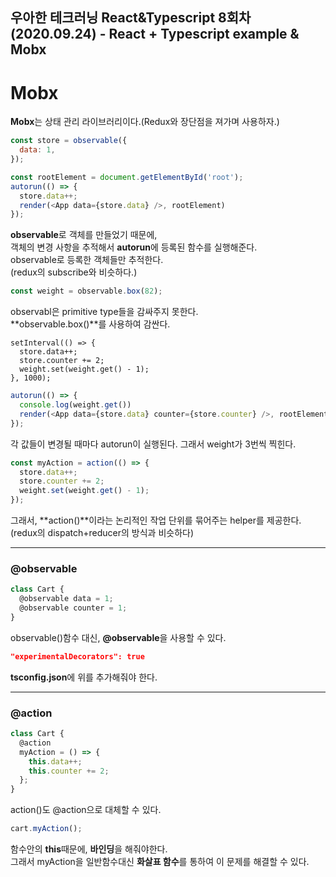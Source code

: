 ## 우아한 테크러닝 React&Typescript 8회차 (2020.09.24) - React + Typescript example & Mobx

# Mobx

**Mobx**는 상태 관리 라이브러리이다.(Redux와 장단점을 져가며 사용하자.)  

```javascript
const store = observable({
  data: 1,
});
```
```javascript
const rootElement = document.getElementById('root');
autorun(() => {
  store.data++;
  render(<App data={store.data} />, rootElement)
});
```
**observable**로 객체를 만들었기 때문에,   
객체의 변경 사항을 추적해서 **autorun**에 등록된 함수를 실행해준다.   
observable로 등록한 객체들만 추적한다.   
(redux의 subscribe와 비슷하다.)   
 
```javascript
const weight = observable.box(82);
```
observabl은 primitive type들을 감싸주지 못한다.  
**observable.box()**를 사용하여 감싼다.  


```javascrip
setInterval(() => {
  store.data++;
  store.counter += 2;
  weight.set(weight.get() - 1);
}, 1000);
```
```javascript
autorun(() => {
  console.log(weight.get())
  render(<App data={store.data} counter={store.counter} />, rootElement)
});
```
각 값들이 변경될 때마다 autorun이 실행된다. 그래서 weight가 3번씩 찍힌다.     
 
```javascript
const myAction = action(() => {
  store.data++;
  store.counter += 2;
  weight.set(weight.get() - 1);
});
```  
그래서, **action()**이라는 논리적인 작업 단위를 묶어주는 helper를 제공한다.    
(redux의 dispatch+reducer의 방식과 비슷하다)   

<hr />

### @observable
```javascript
class Cart {
  @observable data = 1;
  @observable counter = 1;
}
```
observable()함수 대신, **@observable**을 사용할 수 있다.  
```json
"experimentalDecorators": true
```
**tsconfig.json**에 위를 추가해줘야 한다.  

<hr />

### @action
```javascript
class Cart {
  @action
  myAction = () => {
    this.data++;
    this.counter += 2;
  };
}
```
action()도 @action으로 대체할 수 있다.  
```javascript
cart.myAction();
```
함수안의 **this**때문에, **바인딩**을 해줘야한다.   
그래서 myAction을 일반함수대신 **화살표 함수**를 통하여 이 문제를 해결할 수 있다.  


```javascript
```
```javascript
```
```javascript
```